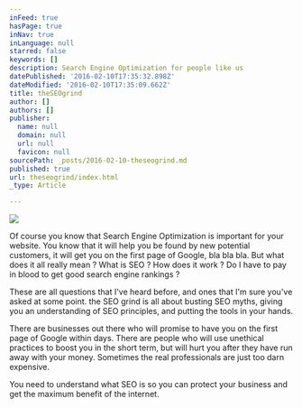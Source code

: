 ```yaml
---
inFeed: true
hasPage: true
inNav: true
inLanguage: null
starred: false
keywords: []
description: Search Engine Optimization for people like us
datePublished: '2016-02-10T17:35:32.898Z'
dateModified: '2016-02-10T17:35:09.662Z'
title: theSEOgrind
author: []
authors: []
publisher:
  name: null
  domain: null
  url: null
  favicon: null
sourcePath: _posts/2016-02-10-theseogrind.md
published: true
url: theseogrind/index.html
_type: Article

---
```

![](https://the-grid-user-content.s3-us-west-2.amazonaws.com/acbd78f7-ed4e-4268-a300-6fc134082032.png)

Of course you know that Search Engine Optimization is important for your website. You know that it will help you be found by new potential customers, it will get you on the first page of Google, bla bla bla. But what does it all really mean ? What is SEO ? How does it work ? Do I have to pay in blood to get good search engine rankings ?

These are all questions that I've heard before, and ones that I'm sure you've asked at some point. the SEO grind is all about busting SEO myths, giving you an understanding of SEO principles, and putting the tools in your hands.

There are businesses out there who will promise to have you on the first page of Google within days. There are people who will use unethical practices to boost you in the short term, but will hurt you after they have run away with your money. Sometimes the real professionals are just too darn expensive.

You need to understand what SEO is so you can protect your business and get the maximum benefit of the internet.